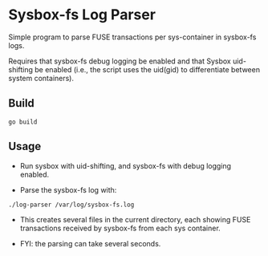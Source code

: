 # Sysbox-fs Log Parser

Simple program to parse FUSE transactions per sys-container in
sysbox-fs logs.

Requires that sysbox-fs debug logging be enabled and that Sysbox
uid-shifting be enabled (i.e., the script uses the uid(gid) to
differentiate between system containers).

## Build

```
go build
```

## Usage

* Run sysbox with uid-shifting, and sysbox-fs with debug logging enabled.

* Parse the sysbox-fs log with:

```
./log-parser /var/log/sysbox-fs.log
```

* This creates several files in the current directory, each showing
  FUSE transactions received by sysbox-fs from each sys container.

* FYI: the parsing can take several seconds.
